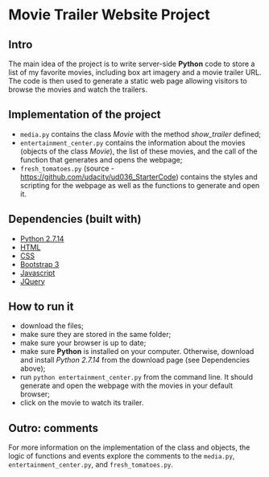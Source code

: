 # Movie Trailer Website Project

## Intro

The main idea of the project is to write server-side **Python** code to store 
a list of my favorite movies, including box art imagery and a movie trailer URL. 
The code is then used to generate a static web page allowing visitors to browse 
the movies and watch the trailers.

## Implementation of the project

- `media.py` contains the class *Movie* with the method *show_trailer* defined;
- `entertainment_center.py` contains the information about the movies (objects 
  of the class *Movie*), the list of these movies, and the call of the function
  that generates and opens the webpage;
- `fresh_tomatoes.py` (source - https://github.com/udacity/ud036_StarterCode) 
  contains the styles and scripting for the webpage as well as the functions to 
  generate and open it.

## Dependencies (built with) 

- [Python 2.7.14](https://www.python.org/downloads/)
- [HTML](https://www.w3.org/html/)
- [CSS](https://www.w3.org/Style/CSS/)
- [Bootstrap 3](http://getbootstrap.com/docs/3.3/)
- [Javascript](https://developer.mozilla.org/bm/docs/Web/JavaScript)
- [JQuery](http://jquery.com/)

## How to run it

- download the files;
- make sure they are stored in the same folder;
- make sure your browser is up to date;
- make sure **Python** is installed on your computer. Otherwise, download and 
  install *Python 2.7.14* from the download page (see Dependencies above);
- run `python entertainment_center.py` from the command line. It should generate and
  open the webpage with the movies in your default browser;
- click on the movie to watch its trailer.

## Outro: comments

For more information on the implementation of the class and objects, the logic 
of functions and events explore the comments to the `media.py`, 
`entertainment_center.py`, and `fresh_tomatoes.py`.
